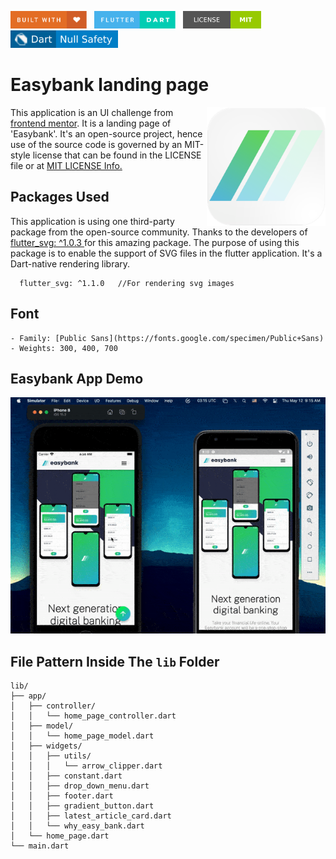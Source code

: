 <img src="screenshots/badges/built-with-love.svg" height="28px"/>&nbsp;&nbsp;
<img src="screenshots/badges/flutter-dart.svg" height="28px" />&nbsp;&nbsp;
<a href="https://choosealicense.com/licenses/mit/" target="_blank"><img src="screenshots/badges/license-MIT.svg" height="28px" /></a>&nbsp;&nbsp;
<img src="screenshots/badges/dart-null_safety-blue.svg" height="28px"/>

# Easybank landing page

<img align="right" src="screenshots/stores_logos/playstore.png" height="190"></img>
This application is an UI challenge from <a href = "https://www.frontendmentor.io/challenges/easybank-landing-page-WaUhkoDN">frontend mentor</a>. It is a landing page of 'Easybank'. It's an open-source project, hence use of the source code is governed by an MIT-style license that can be found in the LICENSE file or at <a href = "https://choosealicense.com/licenses/mit/">MIT LICENSE Info.</a>

## Packages Used

This application is using one third-party package from the open-source community. Thanks to the developers of <a href = "https://pub.dev/packages/flutter_svg">flutter_svg: ^1.0.3 </a> for this amazing package. The purpose of using this package is to enable the support of SVG files in the flutter application. It's a Dart-native rendering library.

```
  flutter_svg: ^1.1.0   //For rendering svg images
```

## Font

```
- Family: [Public Sans](https://fonts.google.com/specimen/Public+Sans)
- Weights: 300, 400, 700
```

## Easybank App Demo

<p align="center"><img src="screenshots/gif/demo.gif"></p>

## File Pattern Inside The `lib` Folder

```
lib/
├── app/
│   ├── controller/
│   │   └── home_page_controller.dart
│   ├── model/
│   │   └── home_page_model.dart
│   ├── widgets/
│   │   ├── utils/
│   │   │   └── arrow_clipper.dart
│   │   ├── constant.dart
│   │   ├── drop_down_menu.dart
│   │   ├── footer.dart
│   │   ├── gradient_button.dart
│   │   ├── latest_article_card.dart
│   │   └── why_easy_bank.dart
│   └── home_page.dart
└── main.dart
```
